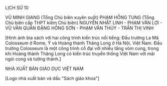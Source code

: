 LỊCH SỬ 10

VŨ MINH GIANG (Tổng Chủ biên xuyên suốt)
PHẠM HỒNG TUNG (Tổng Chủ biên cấp THPT kiêm Chủ biên)
NGUYỄN NHẬT LINH - PHẠM VĂN LỢI - VŨ VĂN QUÂN
ĐẶNG HỒNG SƠN - PHẠM VĂN THỦY - TRẦN THỊ VINH

[Hình ảnh bìa sách với hai công trình kiến trúc nổi tiếng: Đấu trường La Mã Colosseum ở Rome, Ý và Hoàng thành Thăng Long ở Hà Nội, Việt Nam. Đấu trường Colosseum là một công trình cổ đại với nhiều tầng vòm cung, trong khi Hoàng thành Thăng Long có kiến trúc truyền thống Việt Nam với mái ngói cong và tường thành.]

NHÀ XUẤT BẢN GIÁO DỤC VIỆT NAM

[Logo nhà xuất bản và dấu "Sách giáo khoa"]